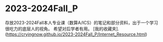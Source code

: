 # 2023-2024Fall_P
存放2023-2024Fall本人专业课（数算A/ICS）的笔记和部分资料，出于一个学习很吃力的底层人的视角。
希望对后学者有用。
[我的收藏夹].(https://cryingnow.github.io/2023-2024Fall_P/Internet_Resource.html)
